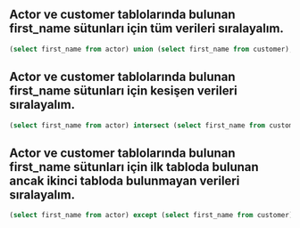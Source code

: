 ## Actor ve customer tablolarında bulunan first_name sütunları için tüm verileri sıralayalım.
```sql
(select first_name from actor) union (select first_name from customer);
```

## Actor ve customer tablolarında bulunan first_name sütunları için kesişen verileri sıralayalım.
```sql
(select first_name from actor) intersect (select first_name from customer);
```

## Actor ve customer tablolarında bulunan first_name sütunları için ilk tabloda bulunan ancak ikinci tabloda bulunmayan verileri sıralayalım.
```sql
(select first_name from actor) except (select first_name from customer);
```
